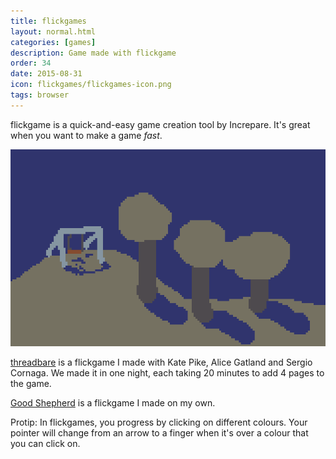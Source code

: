 ```yaml
---
title: flickgames
layout: normal.html
categories: [games]
description: Game made with flickgame
order: 34
date: 2015-08-31
icon: flickgames/flickgames-icon.png
tags: browser
---
```


flickgame is a quick-and-easy game creation tool by Increpare. It's great when you want to make a game _fast_.

![Swings on top of a hill, a screenshot from the game threadbare](threadbare.png)

[threadbare](threadbare/) is a flickgame I made with Kate Pike, Alice Gatland and Sergio Cornaga. We made it in one night, each taking 20 minutes to add 4 pages to the game.

[Good Shepherd](good-shepherd/) is a flickgame I made on my own.

Protip: In flickgames, you progress by clicking on different colours. Your pointer will change from an arrow to a finger when it's over a colour that you can click on.